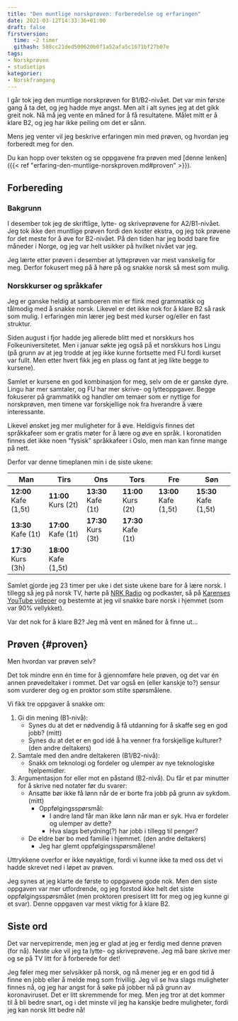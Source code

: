 ```yaml
---
title: "Den muntlige norskprøven: Forberedelse og erfaringen"
date: 2021-03-12T14:33:36+01:00
draft: false
firstversion:
  time: ~2 timer
  githash: 588cc21ded500620b0f1a52afa5c1671bf27b07e
tags:
- Norskprøven
- studietips
kategorier:
- Norskframgang
---
```


I går tok jeg den muntlige norskprøven for B1/B2-nivået. Det var min første gang å ta det, og jeg hadde mye angst. Men alt i alt synes jeg at det gikk greit nok. Nå må jeg vente en måned for å få resultatene. Målet mitt er å klare B2, og jeg har ikke peiling om det er sånn.

Mens jeg venter vil jeg beskrive erfaringen min med prøven, og hvordan jeg forberedt meg for den.

Du kan hopp over teksten og se oppgavene fra prøven med [denne lenken]({{< ref "erfaring-den-muntlige-norskproven.md#proven" >}}).  

<!--more-->
## Forbereding
### Bakgrunn  
I desember tok jeg de skriftlige, lytte- og skriveprøvene for A2/B1-nivået. Jeg tok ikke den muntlige prøven fordi den koster ekstra, og jeg tok prøvene for det meste for å øve for B2-nivået. På den tiden har jeg bodd bare fire måneder i Norge, og jeg var helt usikker på hvilket nivået var jeg.

Jeg lærte etter prøven i desember at lytteprøven var mest vanskelig for meg. Derfor fokusert meg på å høre på og snakke norsk så mest som mulig.  

### Norskkurser og språkkafer
Jeg er ganske heldig at samboeren min er flink med grammatikk og tålmodig med å snakke norsk. Likevel er det ikke nok for å klare B2 så rask som mulig. I erfaringen min lærer jeg best med kurser og/eller en fast struktur.

Siden august i fjor hadde jeg allerede blitt med et norskkurs hos Folkeuniversitetet. Men i januar søkte jeg også på et norskkurs hos Lingu (på grunn av at jeg trodde at jeg ikke kunne fortsette med FU fordi kurset var fullt. Men etter hvert fikk jeg en plass og fant at jeg likte begge to kursene).

Samlet er kursene en god kombinasjon for meg, selv om de er ganske dyre. Lingu har mer samtaler, og FU har mer skrive- og lytteoppgaver. Begge fokuserer på grammatikk og handler om temaer som er nyttige for norskprøven, men timene var forskjellige nok fra hverandre å være interessante.  

Likevel ønsket jeg mer muligheter for å øve. Heldigvis finnes det språkkafeer som er gratis møter for å lære og øve en språk. I koronatiden finnes det ikke noen "fysisk" språkkafeer i Oslo, men man kan finne mange på nett.

Derfor var denne timeplanen min i de siste ukene:

| Man            | Tirs          | Ons             | Tors           | Fre | Søn |
| -------------- | ------------- | --------------- | -------------- | --- | ---- |
| **12:00** Kafe (1,5t)  | **11:00** Kurs (2t)   | **13:30** Kafe (1t)  | **11:00** Kurs (2t)    | **13:00** Kafe (1,5t) | **15:30** Kafe (1,5t)     |
| **13:30** Kafe (1t) | **17:00** Kafe (1t)   | **17:30** Kurs (3t)  | **17:30** Kafe (1t) |     |      |
| **17:30** Kurs (3h) | **18:00** Kafe (1,5t) |     |      |     |     |

Samlet gjorde jeg 23 timer per uke i det siste ukene bare for å lære norsk. I tillegg så jeg på norsk TV, hørte på [NRK Radio](https://radio.nrk.no/) og podkaster, så på [Karenses YouTube videoer](https://www.youtube.com/channel/UCbrUYR892qBNQyY3DEqfTBg) og bestemte at jeg vil snakke bare norsk i hjemmet (som var 90% vellykket).

Var det nok for å klare B2? Jeg må vent en måned for å finne ut...

## Prøven {#proven}

Men hvordan var prøven selv?

Det tok mindre enn én time for å gjennomføre hele prøven, og det var én annen prøvedeltaker i rommet. Det var også en (eller kanskje to?) sensur som vurderer deg og en proktor som stilte spørsmålene.

Vi fikk tre oppgaver å snakke om:

1.  Gi din mening (B1-nivå):
    - Synes du at det er nødvendig å få utdanning for å skaffe seg en god jobb? (mitt)
    - Synes du at det er en god idé å ha venner fra forskjellige kulturer? (den andre deltakers)
2.  Samtale med den andre deltakeren (B1/B2-nivå):
    - Snakk om teknologi og fordeler og ulemper av nye teknologiske hjelpemidler.
3.  Argumentasjon for eller mot en påstand (B2-nivå). Du får et par minutter for å skrive ned notater før du svarer:
    - Ansatte bør ikke få lønn når de er borte fra jobb på grunn av sykdom. (mitt)
        - Oppfølgingsspørsmål:
            - I andre land får man ikke lønn når man er syk. Hva er fordeler og ulemper av dette?
            - Hva slags betydning(?) har jobb i tillegg til penger?
    - De eldre bør bo med familie i hjemmet. (den andre deltakers)
        - Jeg har glemt oppfølgingsspørsmålene!

Uttrykkene overfor er ikke nøyaktige, fordi vi kunne ikke ta med oss det vi hadde skrevet ned i løpet av prøven.

Jeg synes at jeg klarte de første to oppgavene gode nok. Men den siste oppgaven var mer utfordrende, og jeg forstod ikke helt det siste oppfølgingsspørsmålet (men proktoren presisert litt for meg og jeg kunne gi et svar). Denne oppgaven var mest viktig for å klare B2.

## Siste ord

Det var nervepirrende, men jeg er glad at jeg er ferdig med denne prøven (for nå). Neste uke vil jeg ta lytte- og skriveprøvene. Jeg må bare skrive mer og se på TV litt for å forberede for det!

Jeg føler meg mer selvsikker på norsk, og nå mener jeg er en god tid å finne en jobb eller å melde meg som frivillig. Jeg vil se hva slags muligheter finnes nå, og jeg har angst for å søke på jobber nå på grunn av koronaviruset. Det er litt skremmende for meg. Men jeg tror at det kommer til å bli bedre snart, og i det minste vil jeg ha kanskje bedre muligheter, fordi jeg kan norsk litt bedre nå!
